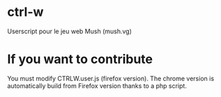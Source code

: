 ctrl-w
======

Userscript pour le jeu web Mush (mush.vg)

If you want to contribute
======

You must modify CTRLW.user.js (firefox version). The chrome version is automatically build from Firefox version thanks to a php script.
